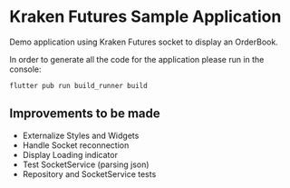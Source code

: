 # Kraken Futures Sample Application
Demo application using Kraken Futures socket to display an OrderBook.

In order to generate all the code for the application please run in the console: 
```shell
flutter pub run build_runner build
```


## Improvements to be made
- Externalize Styles and Widgets
- Handle Socket reconnection
- Display Loading indicator
- Test SocketService (parsing json)
- Repository and SocketService tests
